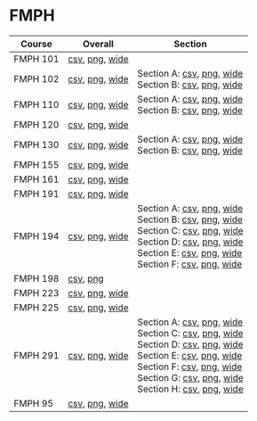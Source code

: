 # FMPH

| Course | Overall | Section |
| ------ | ------- | ------- |
| FMPH 101 | [csv](https://github.com/UCSD-Historical-Enrollment-Data/2024Spring/blob/main/overall/FMPH%20101.csv), [png](https://raw.githubusercontent.com/UCSD-Historical-Enrollment-Data/2024Spring/main/plot_overall/FMPH%20101.png), [wide](https://raw.githubusercontent.com/UCSD-Historical-Enrollment-Data/2024Spring/main/plot_overall_wide/FMPH%20101.png) |  |
| FMPH 102 | [csv](https://github.com/UCSD-Historical-Enrollment-Data/2024Spring/blob/main/overall/FMPH%20102.csv), [png](https://raw.githubusercontent.com/UCSD-Historical-Enrollment-Data/2024Spring/main/plot_overall/FMPH%20102.png), [wide](https://raw.githubusercontent.com/UCSD-Historical-Enrollment-Data/2024Spring/main/plot_overall_wide/FMPH%20102.png) | Section A: [csv](https://github.com/UCSD-Historical-Enrollment-Data/2024Spring/blob/main/section/FMPH%20102_A.csv), [png](https://raw.githubusercontent.com/UCSD-Historical-Enrollment-Data/2024Spring/main/plot_section/FMPH%20102_A.png), [wide](https://raw.githubusercontent.com/UCSD-Historical-Enrollment-Data/2024Spring/main/plot_section_wide/FMPH%20102_A.png)<br>Section B: [csv](https://github.com/UCSD-Historical-Enrollment-Data/2024Spring/blob/main/section/FMPH%20102_B.csv), [png](https://raw.githubusercontent.com/UCSD-Historical-Enrollment-Data/2024Spring/main/plot_section/FMPH%20102_B.png), [wide](https://raw.githubusercontent.com/UCSD-Historical-Enrollment-Data/2024Spring/main/plot_section_wide/FMPH%20102_B.png) |
| FMPH 110 | [csv](https://github.com/UCSD-Historical-Enrollment-Data/2024Spring/blob/main/overall/FMPH%20110.csv), [png](https://raw.githubusercontent.com/UCSD-Historical-Enrollment-Data/2024Spring/main/plot_overall/FMPH%20110.png), [wide](https://raw.githubusercontent.com/UCSD-Historical-Enrollment-Data/2024Spring/main/plot_overall_wide/FMPH%20110.png) | Section A: [csv](https://github.com/UCSD-Historical-Enrollment-Data/2024Spring/blob/main/section/FMPH%20110_A.csv), [png](https://raw.githubusercontent.com/UCSD-Historical-Enrollment-Data/2024Spring/main/plot_section/FMPH%20110_A.png), [wide](https://raw.githubusercontent.com/UCSD-Historical-Enrollment-Data/2024Spring/main/plot_section_wide/FMPH%20110_A.png)<br>Section B: [csv](https://github.com/UCSD-Historical-Enrollment-Data/2024Spring/blob/main/section/FMPH%20110_B.csv), [png](https://raw.githubusercontent.com/UCSD-Historical-Enrollment-Data/2024Spring/main/plot_section/FMPH%20110_B.png), [wide](https://raw.githubusercontent.com/UCSD-Historical-Enrollment-Data/2024Spring/main/plot_section_wide/FMPH%20110_B.png) |
| FMPH 120 | [csv](https://github.com/UCSD-Historical-Enrollment-Data/2024Spring/blob/main/overall/FMPH%20120.csv), [png](https://raw.githubusercontent.com/UCSD-Historical-Enrollment-Data/2024Spring/main/plot_overall/FMPH%20120.png), [wide](https://raw.githubusercontent.com/UCSD-Historical-Enrollment-Data/2024Spring/main/plot_overall_wide/FMPH%20120.png) |  |
| FMPH 130 | [csv](https://github.com/UCSD-Historical-Enrollment-Data/2024Spring/blob/main/overall/FMPH%20130.csv), [png](https://raw.githubusercontent.com/UCSD-Historical-Enrollment-Data/2024Spring/main/plot_overall/FMPH%20130.png), [wide](https://raw.githubusercontent.com/UCSD-Historical-Enrollment-Data/2024Spring/main/plot_overall_wide/FMPH%20130.png) | Section A: [csv](https://github.com/UCSD-Historical-Enrollment-Data/2024Spring/blob/main/section/FMPH%20130_A.csv), [png](https://raw.githubusercontent.com/UCSD-Historical-Enrollment-Data/2024Spring/main/plot_section/FMPH%20130_A.png), [wide](https://raw.githubusercontent.com/UCSD-Historical-Enrollment-Data/2024Spring/main/plot_section_wide/FMPH%20130_A.png)<br>Section B: [csv](https://github.com/UCSD-Historical-Enrollment-Data/2024Spring/blob/main/section/FMPH%20130_B.csv), [png](https://raw.githubusercontent.com/UCSD-Historical-Enrollment-Data/2024Spring/main/plot_section/FMPH%20130_B.png), [wide](https://raw.githubusercontent.com/UCSD-Historical-Enrollment-Data/2024Spring/main/plot_section_wide/FMPH%20130_B.png) |
| FMPH 155 | [csv](https://github.com/UCSD-Historical-Enrollment-Data/2024Spring/blob/main/overall/FMPH%20155.csv), [png](https://raw.githubusercontent.com/UCSD-Historical-Enrollment-Data/2024Spring/main/plot_overall/FMPH%20155.png), [wide](https://raw.githubusercontent.com/UCSD-Historical-Enrollment-Data/2024Spring/main/plot_overall_wide/FMPH%20155.png) |  |
| FMPH 161 | [csv](https://github.com/UCSD-Historical-Enrollment-Data/2024Spring/blob/main/overall/FMPH%20161.csv), [png](https://raw.githubusercontent.com/UCSD-Historical-Enrollment-Data/2024Spring/main/plot_overall/FMPH%20161.png), [wide](https://raw.githubusercontent.com/UCSD-Historical-Enrollment-Data/2024Spring/main/plot_overall_wide/FMPH%20161.png) |  |
| FMPH 191 | [csv](https://github.com/UCSD-Historical-Enrollment-Data/2024Spring/blob/main/overall/FMPH%20191.csv), [png](https://raw.githubusercontent.com/UCSD-Historical-Enrollment-Data/2024Spring/main/plot_overall/FMPH%20191.png), [wide](https://raw.githubusercontent.com/UCSD-Historical-Enrollment-Data/2024Spring/main/plot_overall_wide/FMPH%20191.png) |  |
| FMPH 194 | [csv](https://github.com/UCSD-Historical-Enrollment-Data/2024Spring/blob/main/overall/FMPH%20194.csv), [png](https://raw.githubusercontent.com/UCSD-Historical-Enrollment-Data/2024Spring/main/plot_overall/FMPH%20194.png), [wide](https://raw.githubusercontent.com/UCSD-Historical-Enrollment-Data/2024Spring/main/plot_overall_wide/FMPH%20194.png) | Section A: [csv](https://github.com/UCSD-Historical-Enrollment-Data/2024Spring/blob/main/section/FMPH%20194_A.csv), [png](https://raw.githubusercontent.com/UCSD-Historical-Enrollment-Data/2024Spring/main/plot_section/FMPH%20194_A.png), [wide](https://raw.githubusercontent.com/UCSD-Historical-Enrollment-Data/2024Spring/main/plot_section_wide/FMPH%20194_A.png)<br>Section B: [csv](https://github.com/UCSD-Historical-Enrollment-Data/2024Spring/blob/main/section/FMPH%20194_B.csv), [png](https://raw.githubusercontent.com/UCSD-Historical-Enrollment-Data/2024Spring/main/plot_section/FMPH%20194_B.png), [wide](https://raw.githubusercontent.com/UCSD-Historical-Enrollment-Data/2024Spring/main/plot_section_wide/FMPH%20194_B.png)<br>Section C: [csv](https://github.com/UCSD-Historical-Enrollment-Data/2024Spring/blob/main/section/FMPH%20194_C.csv), [png](https://raw.githubusercontent.com/UCSD-Historical-Enrollment-Data/2024Spring/main/plot_section/FMPH%20194_C.png), [wide](https://raw.githubusercontent.com/UCSD-Historical-Enrollment-Data/2024Spring/main/plot_section_wide/FMPH%20194_C.png)<br>Section D: [csv](https://github.com/UCSD-Historical-Enrollment-Data/2024Spring/blob/main/section/FMPH%20194_D.csv), [png](https://raw.githubusercontent.com/UCSD-Historical-Enrollment-Data/2024Spring/main/plot_section/FMPH%20194_D.png), [wide](https://raw.githubusercontent.com/UCSD-Historical-Enrollment-Data/2024Spring/main/plot_section_wide/FMPH%20194_D.png)<br>Section E: [csv](https://github.com/UCSD-Historical-Enrollment-Data/2024Spring/blob/main/section/FMPH%20194_E.csv), [png](https://raw.githubusercontent.com/UCSD-Historical-Enrollment-Data/2024Spring/main/plot_section/FMPH%20194_E.png), [wide](https://raw.githubusercontent.com/UCSD-Historical-Enrollment-Data/2024Spring/main/plot_section_wide/FMPH%20194_E.png)<br>Section F: [csv](https://github.com/UCSD-Historical-Enrollment-Data/2024Spring/blob/main/section/FMPH%20194_F.csv), [png](https://raw.githubusercontent.com/UCSD-Historical-Enrollment-Data/2024Spring/main/plot_section/FMPH%20194_F.png), [wide](https://raw.githubusercontent.com/UCSD-Historical-Enrollment-Data/2024Spring/main/plot_section_wide/FMPH%20194_F.png) |
| FMPH 198 | [csv](https://github.com/UCSD-Historical-Enrollment-Data/2024Spring/blob/main/overall/FMPH%20198.csv), [png](https://raw.githubusercontent.com/UCSD-Historical-Enrollment-Data/2024Spring/main/plot_overall/FMPH%20198.png) |  |
| FMPH 223 | [csv](https://github.com/UCSD-Historical-Enrollment-Data/2024Spring/blob/main/overall/FMPH%20223.csv), [png](https://raw.githubusercontent.com/UCSD-Historical-Enrollment-Data/2024Spring/main/plot_overall/FMPH%20223.png), [wide](https://raw.githubusercontent.com/UCSD-Historical-Enrollment-Data/2024Spring/main/plot_overall_wide/FMPH%20223.png) |  |
| FMPH 225 | [csv](https://github.com/UCSD-Historical-Enrollment-Data/2024Spring/blob/main/overall/FMPH%20225.csv), [png](https://raw.githubusercontent.com/UCSD-Historical-Enrollment-Data/2024Spring/main/plot_overall/FMPH%20225.png), [wide](https://raw.githubusercontent.com/UCSD-Historical-Enrollment-Data/2024Spring/main/plot_overall_wide/FMPH%20225.png) |  |
| FMPH 291 | [csv](https://github.com/UCSD-Historical-Enrollment-Data/2024Spring/blob/main/overall/FMPH%20291.csv), [png](https://raw.githubusercontent.com/UCSD-Historical-Enrollment-Data/2024Spring/main/plot_overall/FMPH%20291.png), [wide](https://raw.githubusercontent.com/UCSD-Historical-Enrollment-Data/2024Spring/main/plot_overall_wide/FMPH%20291.png) | Section A: [csv](https://github.com/UCSD-Historical-Enrollment-Data/2024Spring/blob/main/section/FMPH%20291_A.csv), [png](https://raw.githubusercontent.com/UCSD-Historical-Enrollment-Data/2024Spring/main/plot_section/FMPH%20291_A.png), [wide](https://raw.githubusercontent.com/UCSD-Historical-Enrollment-Data/2024Spring/main/plot_section_wide/FMPH%20291_A.png)<br>Section C: [csv](https://github.com/UCSD-Historical-Enrollment-Data/2024Spring/blob/main/section/FMPH%20291_C.csv), [png](https://raw.githubusercontent.com/UCSD-Historical-Enrollment-Data/2024Spring/main/plot_section/FMPH%20291_C.png), [wide](https://raw.githubusercontent.com/UCSD-Historical-Enrollment-Data/2024Spring/main/plot_section_wide/FMPH%20291_C.png)<br>Section D: [csv](https://github.com/UCSD-Historical-Enrollment-Data/2024Spring/blob/main/section/FMPH%20291_D.csv), [png](https://raw.githubusercontent.com/UCSD-Historical-Enrollment-Data/2024Spring/main/plot_section/FMPH%20291_D.png), [wide](https://raw.githubusercontent.com/UCSD-Historical-Enrollment-Data/2024Spring/main/plot_section_wide/FMPH%20291_D.png)<br>Section E: [csv](https://github.com/UCSD-Historical-Enrollment-Data/2024Spring/blob/main/section/FMPH%20291_E.csv), [png](https://raw.githubusercontent.com/UCSD-Historical-Enrollment-Data/2024Spring/main/plot_section/FMPH%20291_E.png), [wide](https://raw.githubusercontent.com/UCSD-Historical-Enrollment-Data/2024Spring/main/plot_section_wide/FMPH%20291_E.png)<br>Section F: [csv](https://github.com/UCSD-Historical-Enrollment-Data/2024Spring/blob/main/section/FMPH%20291_F.csv), [png](https://raw.githubusercontent.com/UCSD-Historical-Enrollment-Data/2024Spring/main/plot_section/FMPH%20291_F.png), [wide](https://raw.githubusercontent.com/UCSD-Historical-Enrollment-Data/2024Spring/main/plot_section_wide/FMPH%20291_F.png)<br>Section G: [csv](https://github.com/UCSD-Historical-Enrollment-Data/2024Spring/blob/main/section/FMPH%20291_G.csv), [png](https://raw.githubusercontent.com/UCSD-Historical-Enrollment-Data/2024Spring/main/plot_section/FMPH%20291_G.png), [wide](https://raw.githubusercontent.com/UCSD-Historical-Enrollment-Data/2024Spring/main/plot_section_wide/FMPH%20291_G.png)<br>Section H: [csv](https://github.com/UCSD-Historical-Enrollment-Data/2024Spring/blob/main/section/FMPH%20291_H.csv), [png](https://raw.githubusercontent.com/UCSD-Historical-Enrollment-Data/2024Spring/main/plot_section/FMPH%20291_H.png), [wide](https://raw.githubusercontent.com/UCSD-Historical-Enrollment-Data/2024Spring/main/plot_section_wide/FMPH%20291_H.png) |
| FMPH 95 | [csv](https://github.com/UCSD-Historical-Enrollment-Data/2024Spring/blob/main/overall/FMPH%2095.csv), [png](https://raw.githubusercontent.com/UCSD-Historical-Enrollment-Data/2024Spring/main/plot_overall/FMPH%2095.png), [wide](https://raw.githubusercontent.com/UCSD-Historical-Enrollment-Data/2024Spring/main/plot_overall_wide/FMPH%2095.png) |  |
